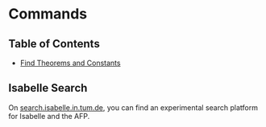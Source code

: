 # Commands

## Table of Contents
- [Find Theorems and Constants](Find.thy)

## Isabelle Search

On [search.isabelle.in.tum.de](https://search.isabelle.in.tum.de/),
you can find an experimental search platform for Isabelle and the AFP.
